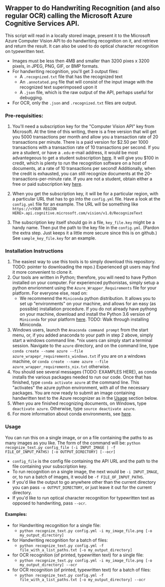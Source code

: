 ## Wrapper to do Handwriting Recognition (and also regular OCR) calling the Microsoft Azure Cognitive Services API.
This script will read in a locally stored image, present it to the Microsoft Azure Computer Vision API to do handwriting recognition on it, and retrieve and return the result.  It can also be used to do optical character recognition on typewritten text.
* Images must be less then 4MB and smaller than 3200 pixes x 3200 pixels, in JPEG, PNG, GIF, or BMP formats.
* For handwriting recognition, you'll get 3 output files:
  * A `.recognized.txt` file that has the recognized text
  * An `.annotated.png` file that will consist of the input image with the recognized text superimposed upon it
  * A `.json` file, which is the raw output of the API, perhaps useful for debugging.
* For OCR, only the `.json` and `.recognized.txt` files are output.


### Pre-requisities:
1.  You'll need a subscription key for the "Computer Vision API" key from Microsoft.  At the time of this writing, there is a free version that will get you 5000 transactions per month and allow you a transaction rate of 20 transactions per minute.  There is a paid version for $2.50 per 1000 transactions with a transaction rate of 10 transactions per second.  If you are a student, or have a `.edu` e-mail address, it would be most advantegeous to get a student subscription [here](https://azure.microsoft.com/en-us/free/students/).  It will give you $100 in credit, which is plenty to run the recognition software on a host of documents, at a rate of 10 transactions per second!  Additionally, when the credit is exhausted, you can still recognize documents at the 20-transactions-per-minute rate.  If you are not a student, obtain either a free or paid subscription key [here](https://docs.microsoft.com/en-us/azure/cognitive-services/computer-vision/vision-api-how-to-topics/howtosubscribe). 

2.  When you get the subscription key, it will be for a particular region, with a particular URL that has to go into the `config.yml` file.  Have a look at the `config.yml` file for an example.  The URL will be something like `https://<YOUR REGION HERE>.api.cognitive.microsoft.com/vision/v1.0/RecognizeText`

3.  The subscription key itself should go in a file, `key_file.key` might be a handy name.  Then put the path to the key file in the `config.yml`.  (Pardon the extra step.  Just keeps it a little more secure since this is on github.)  See `sample_key_file.key` for an example.


### Installation Instructions
1.  The easiest way to use this tools is to simply download this repository.  TODO: pointer to downloading the repo.)  Experienced git users may find it more convenient to clone it.
1. Our tools are written in Python; therefore, you will need to have Python installed on your computer.  For experienced pythonistas, simply setup a python envrionment using the `Azure_Wrapper_Requirements` file for your platform.  For everyone else, read on:  
   * We recommennd the `Miniconda` python distribution.  It allows you to set up "environments" on your machine, and allows for an easy (as possible) installation procedure.  If you do not already have pythong on your machine, download and install the Python 3.6 version of `Miniconda` for your platform [here](https://conda.io/miniconda.html).  TODO: Walk through installing Miniconda.
2. Windows users, launch the `Anaconda command prompt` from the start menu, or, if you added anaconda to your path in step 2 above, simply start a windows command line.  *nix users can simply start a terminal session.  Navigate to the `azure` directory, and on the command line, type `conda create --name azure --file azure_wrapepr_requirements_windows.txt` if you are on a windows machine, or `conda create --name azure --file azure_wrapper_requirements_nix.txt` otherwise.  
3. You should see several messages (TODO: EXAMPLES HERE), as conda installs the various packages needed to run our code.  Once that has finished, type `conda activate azure` at the command line.  This "activates" the azure python environment, with all of the necessary packages.  You are now ready to submit an image containing handwritten text to the Azure recognizer as in the [Usage](#usage) section below.
4. When you are finished recognizing documents, on Windows, type `deactivate azure`.  Otherwise, type `source deactivate azure`.
5.  For more information about conda environments, see [here](https://conda.io/docs/user-guide/tasks/manage-environments.html).


### Usage
You can run this on a single image, or on a file containing the paths to as many images as you like.
The form of the command will be:
`python recognize_text.py config_file (-i INPUT_IMAGE | -f FILE_OF_INPUT_PATHS) [-o OUTPUT_DIRECTORY] [--ocr]`
* `config_file` is the config file containing the API URL and the path to the file containing your subscription key.
* To run recognition on a single image, the next would be `-i INPUT_IMAGE`, or, to run a batch of images, it would be `-f FILE_OF_INPUT_PATHS`.
* If you'd like the output to go anywhere other than the current directory you can pass `-o OUTPUT_DIRECTORY`, or just leave it out for the current directory.
* If you'd like to run optical character recognition for typewritten text as opposed to handwriting, pass `--ocr`. 

#### Examples:
* for Handwriting recognition for a single file:
   * `python recognize_text.py config.yml -i my_image_file.png [-o my_output_directory]`
* for Handwriting recognition for a batch of files:
   * `python recognize_text.py config.yml -f file_with_a_list_paths.txt [-o my_output_directory]`
* for OCR recognition (of printed, typewritten text) for a single file:
   * `python recognize_text.py config.yml -i my_image_file.png [-o my_output_directory] --ocr` 
* for OCR recognition (of printed, typewritten text) for a batch of files:
   * `python recognize_text.py config.yml -f file_with_a_list_paths.txt [-o my_output_directory] --ocr`
